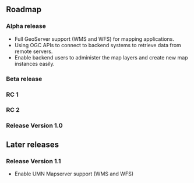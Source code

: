 ## Roadmap

### Alpha release

* Full GeoServer support (WMS and WFS) for mapping applications. 
* Using OGC APIs to connect to backend systems to retrieve data from remote servers.
* Enable backend users to administer the map layers and create new map instances easily.

### Beta release

### RC 1

### RC 2

### Release Version 1.0

## Later releases 

### Release Version 1.1

* Enable UMN Mapserver support (WMS and WFS)
